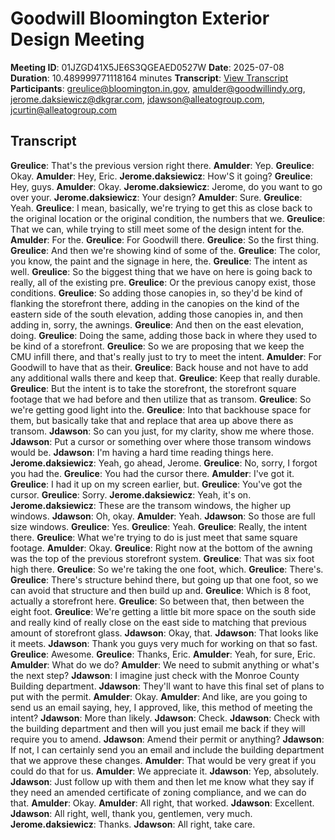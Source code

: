 # Goodwill Bloomington Exterior Design Meeting
**Meeting ID**: 01JZGD41X5JE6S3QGEAED0527W
**Date**: 2025-07-08
**Duration**: 10.489999771118164 minutes
**Transcript**: [View Transcript](https://app.fireflies.ai/view/01JZGD41X5JE6S3QGEAED0527W)
**Participants**: greulice@bloomington.in.gov, amulder@goodwillindy.org, jerome.daksiewicz@dkgrar.com, jdawson@alleatogroup.com, jcurtin@alleatogroup.com

## Transcript
**Greulice**: That's the previous version right there.
**Amulder**: Yep.
**Greulice**: Okay.
**Amulder**: Hey, Eric.
**Jerome.daksiewicz**: How'S it going?
**Greulice**: Hey, guys.
**Amulder**: Okay.
**Jerome.daksiewicz**: Jerome, do you want to go over your.
**Jerome.daksiewicz**: Your design?
**Amulder**: Sure.
**Greulice**: Yeah.
**Greulice**: I mean, basically, we're trying to get this as close back to the original location or the original condition, the numbers that we.
**Greulice**: That we can, while trying to still meet some of the design intent for the.
**Amulder**: For the.
**Greulice**: For Goodwill there.
**Greulice**: So the first thing.
**Greulice**: And then we're showing kind of some of the.
**Greulice**: The color, you know, the paint and the signage in here, the.
**Greulice**: The intent as well.
**Greulice**: So the biggest thing that we have on here is going back to really, all of the existing pre.
**Greulice**: Or the previous canopy exist, those conditions.
**Greulice**: So adding those canopies in, so they'd be kind of flanking the storefront there, adding in the canopies on the kind of the eastern side of the south elevation, adding those canopies in, and then adding in, sorry, the awnings.
**Greulice**: And then on the east elevation, doing.
**Greulice**: Doing the same, adding those back in where they used to be kind of a storefront.
**Greulice**: So we are proposing that we keep the CMU infill there, and that's really just to try to meet the intent.
**Amulder**: For Goodwill to have that as their.
**Greulice**: Back house and not have to add any additional walls there and keep that.
**Greulice**: Keep that really durable.
**Greulice**: But the intent is to take the storefront, the storefront square footage that we had before and then utilize that as transom.
**Greulice**: So we're getting good light into the.
**Greulice**: Into that backhouse space for them, but basically take that and replace that area up above there as transom.
**Jdawson**: So can you just, for my clarity, show me where those.
**Jdawson**: Put a cursor or something over where those transom windows would be.
**Jdawson**: I'm having a hard time reading things here.
**Jerome.daksiewicz**: Yeah, go ahead, Jerome.
**Greulice**: No, sorry, I forgot you had the.
**Greulice**: You had the cursor there.
**Amulder**: I've got it.
**Greulice**: I had it up on my screen earlier, but.
**Greulice**: You've got the cursor.
**Greulice**: Sorry.
**Jerome.daksiewicz**: Yeah, it's on.
**Jerome.daksiewicz**: These are the transom windows, the higher up windows.
**Jdawson**: Oh, okay.
**Amulder**: Yeah.
**Jdawson**: So those are full size windows.
**Greulice**: Yes.
**Greulice**: Yeah.
**Greulice**: Really, the intent there.
**Greulice**: What we're trying to do is just meet that same square footage.
**Amulder**: Okay.
**Greulice**: Right now at the bottom of the awning was the top of the previous storefront system.
**Greulice**: That was six foot high there.
**Greulice**: So we're taking the one foot, which.
**Greulice**: There's.
**Greulice**: There's structure behind there, but going up that one foot, so we can avoid that structure and then build up and.
**Greulice**: Which is 8 foot, actually a storefront here.
**Greulice**: So between that, then between the eight foot.
**Greulice**: We're getting a little bit more space on the south side and really kind of really close on the east side to matching that previous amount of storefront glass.
**Jdawson**: Okay, that.
**Jdawson**: That looks like it meets.
**Jdawson**: Thank you guys very much for working on that so fast.
**Greulice**: Awesome.
**Greulice**: Thanks, Eric.
**Amulder**: Yeah, for sure, Eric.
**Amulder**: What do we do?
**Amulder**: We need to submit anything or what's the next step?
**Jdawson**: I imagine just check with the Monroe County Building department.
**Jdawson**: They'll want to have this final set of plans to put with the permit.
**Amulder**: Okay.
**Amulder**: And like, are you going to send us an email saying, hey, I approved, like, this method of meeting the intent?
**Jdawson**: More than likely.
**Jdawson**: Check.
**Jdawson**: Check with the building department and then will you just email me back if they will require you to amend.
**Jdawson**: Amend their permit or anything?
**Jdawson**: If not, I can certainly send you an email and include the building department that we approve these changes.
**Amulder**: That would be very great if you could do that for us.
**Amulder**: We appreciate it.
**Jdawson**: Yep, absolutely.
**Jdawson**: Just follow up with them and then let me know what they say if they need an amended certificate of zoning compliance, and we can do that.
**Amulder**: Okay.
**Amulder**: All right, that worked.
**Jdawson**: Excellent.
**Jdawson**: All right, well, thank you, gentlemen, very much.
**Jerome.daksiewicz**: Thanks.
**Jdawson**: All right, take care.